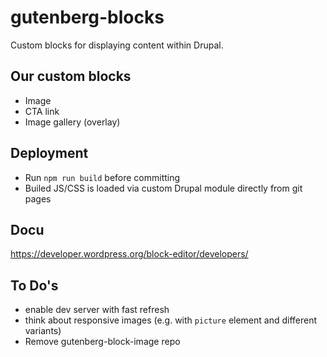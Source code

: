 # gutenberg-blocks

Custom blocks for displaying content within Drupal.

## Our custom blocks
* Image
* CTA link
* Image gallery (overlay)

## Deployment
* Run `npm run build` before committing
* Builed JS/CSS is loaded via custom Drupal module directly from git pages

## Docu

https://developer.wordpress.org/block-editor/developers/

## To Do's

* enable dev server with fast refresh
* think about responsive images (e.g. with `picture` element and different variants)
* Remove gutenberg-block-image repo
